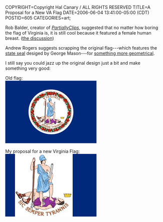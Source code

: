 COPYRIGHT=Copyright Hal Canary / ALL RIGHTS RESERVED
TITLE=A Proposal for a New VA Flag
DATE=2006-06-04 13:41:00-05:00 (CDT)
POSTID=605
CATEGORIES=art;

Rob Balder, creator of [_PartiallyClips_](http://www.partiallyclips.com/), suggested that no matter how boring the flag of Virginia is, it is still cool because it featured a female human breast. ([the discussion](http://hwc.livejournal.com/51754.html))

Andrew Rogers suggests scrapping the original flag---which features the [state seal](http://en.wikipedia.org/wiki/Seal_of_Virginia) desiged by George Mason---for [something more geometrical](http://www.andrewrogers.net/Flags/new_state_flags.htm#Virginia_).

I still say you could jazz up the original design just a bit and make something very good:

Old flag:  
![[flag]](/images/Flag_of_Virginia.jpg)

My proposal for a new Virginia Flag:  
![[flag]](/images/2006-06-04_New_Virginia_Flag2_by_Hal_Canary.jpg)
